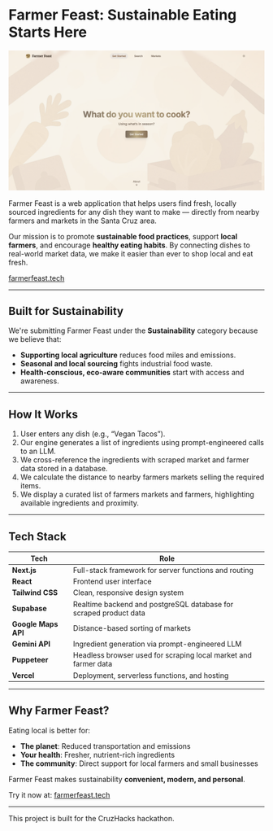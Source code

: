 # Farmer Feast: Sustainable Eating Starts Here

![alt text](https://github.com/aravadhikari05/farmer-feast/blob/fd25e848f4076d69a6ec3317764398fa89d82709/project-images/img-1.png "Homepage")

Farmer Feast is a web application that helps users find fresh, locally sourced ingredients for any dish they want to make — directly from nearby farmers and markets in the Santa Cruz area.

Our mission is to promote **sustainable food practices**, support **local farmers**, and encourage **healthy eating habits**. By connecting dishes to real-world market data, we make it easier than ever to shop local and eat fresh.

[farmerfeast.tech](https://www.farmerfeast.tech/)

---

## Built for Sustainability

We're submitting Farmer Feast under the **Sustainability** category because we believe that:
- **Supporting local agriculture** reduces food miles and emissions.
- **Seasonal and local sourcing** fights industrial food waste.
- **Health-conscious, eco-aware communities** start with access and awareness.

---

## How It Works

1. User enters any dish (e.g., “Vegan Tacos”).
2. Our engine generates a list of ingredients using prompt-engineered calls to an LLM.
3. We cross-reference the ingredients with scraped market and farmer data stored in a database.
4. We calculate the distance to nearby farmers markets selling the required items.
5. We display a curated list of farmers markets and farmers, highlighting available ingredients and proximity.

---

## Tech Stack

| Tech           | Role                                                                 |
|----------------|----------------------------------------------------------------------|
| **Next.js**    | Full-stack framework for server functions and routing                |
| **React**      | Frontend user interface                                  |
| **Tailwind CSS** | Clean, responsive design system                                     |
| **Supabase**   | Realtime backend and postgreSQL database for scraped product data    |
| **Google Maps API** | Distance-based sorting of markets              |
| **Gemini API** | Ingredient generation via prompt-engineered LLM                     |
| **Puppeteer**  | Headless browser used for scraping local market and farmer data      |
| **Vercel**     | Deployment, serverless functions, and hosting                        |

---

## Why Farmer Feast?

Eating local is better for:
- **The planet**: Reduced transportation and emissions
- **Your health**: Fresher, nutrient-rich ingredients
- **The community**: Direct support for local farmers and small businesses

Farmer Feast makes sustainability **convenient, modern, and personal**.

Try it now at: [farmerfeast.tech](https://www.farmerfeast.tech/) 

---

This project is built for the CruzHacks hackathon.
